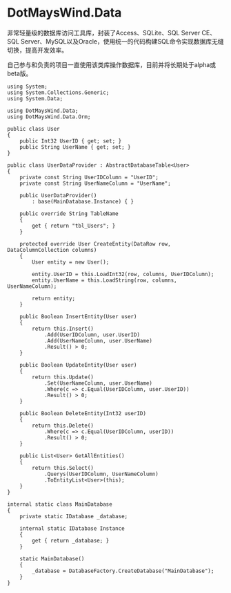 DotMaysWind.Data
================

非常轻量级的数据库访问工具库，封装了Access、SQLite、SQL Server CE、SQL Server、MySQL以及Oracle，使用统一的代码构建SQL命令实现数据库无缝切换，提高开发效率。

自己参与和负责的项目一直使用该类库操作数据库，目前并将长期处于alpha或beta版。


    using System;
    using System.Collections.Generic;
    using System.Data;

    using DotMaysWind.Data;
    using DotMaysWind.Data.Orm;

    public class User
    {
        public Int32 UserID { get; set; }
        public String UserName { get; set; }
    }

    public class UserDataProvider : AbstractDatabaseTable<User>
    {
        private const String UserIDColumn = "UserID";
        private const String UserNameColumn = "UserName";

        public UserDataProvider()
            : base(MainDatabase.Instance) { }

        public override String TableName
        {
            get { return "tbl_Users"; }
        }

        protected override User CreateEntity(DataRow row, DataColumnCollection columns)
        {
            User entity = new User();

            entity.UserID = this.LoadInt32(row, columns, UserIDColumn);
            entity.UserName = this.LoadString(row, columns, UserNameColumn);

            return entity;
        }

        public Boolean InsertEntity(User user)
        {
            return this.Insert()
                .Add(UserIDColumn, user.UserID)
                .Add(UserNameColumn, user.UserName)
                .Result() > 0;
        }

        public Boolean UpdateEntity(User user)
        {
            return this.Update()
                .Set(UserNameColumn, user.UserName)
                .Where(c => c.Equal(UserIDColumn, user.UserID))
                .Result() > 0;
        }

        public Boolean DeleteEntity(Int32 userID)
        {
            return this.Delete()
                .Where(c => c.Equal(UserIDColumn, userID))
                .Result() > 0;
        }

        public List<User> GetAllEntities()
        {
            return this.Select()
                .Querys(UserIDColumn, UserNameColumn)
                .ToEntityList<User>(this);
        }
    }

    internal static class MainDatabase
    {
        private static IDatabase _database;

        internal static IDatabase Instance
        {
            get { return _database; }
        }

        static MainDatabase()
        {
            _database = DatabaseFactory.CreateDatabase("MainDatabase");
        }
    }

